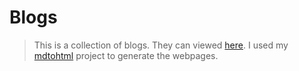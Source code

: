 # Blogs

> This is a collection of blogs. They can viewed [here](http://piet.us/blog). I used my [mdtohtml](http://github.com/pietdaniel/mdtohtml) project to generate the webpages.
